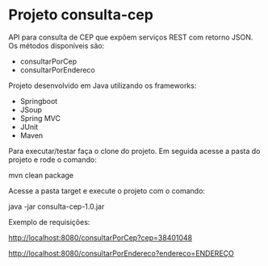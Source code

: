 # Projeto consulta-cep

API para consulta de CEP que expõem serviços REST com retorno JSON. Os métodos disponíveis são:

- consultarPorCep
- consultarPorEndereco

Projeto desenvolvido em Java utilizando os frameworks:

- Springboot
- JSoup
- Spring MVC
- JUnit
- Maven

Para executar/testar faça o clone do projeto. Em seguida acesse a pasta do projeto e rode o comando:

mvn clean package

Acesse a pasta target e execute o projeto com o comando:

java -jar consulta-cep-1.0.jar

Exemplo de requisições:

[http://localhost:8080/consultarPorCep?cep=38401048](http://localhost:8080/consultarPorCep?cep=38401048)

[http://localhost:8080/consultarPorEndereco?endereco=ENDEREÇO](http://localhost:8080/consultarPorEndereco?endereco=ENDEREÇO)
